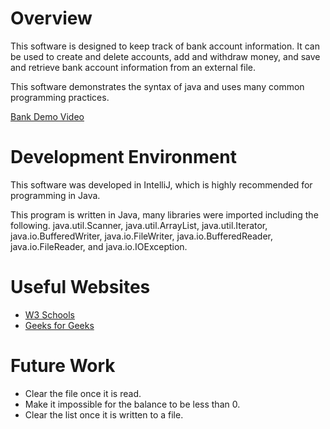 # Overview

This software is designed to keep track of bank account information. It can be used to create and delete accounts, add
and withdraw money, and save and retrieve bank account information from an external file.

This software demonstrates the syntax of java and uses many common programming practices.

[Bank Demo Video](http://youtube.link.goes.here)

# Development Environment

This software was developed in IntelliJ, which is highly recommended for programming in Java.

This program is written in Java, many libraries were imported including the following.
java.util.Scanner, java.util.ArrayList, java.util.Iterator, java.io.BufferedWriter, java.io.FileWriter, java.io.BufferedReader, java.io.FileReader, and java.io.IOException.

# Useful Websites

- [W3 Schools](https://www.w3schools.com/java/)
- [Geeks for Geeks](https://www.geeksforgeeks.org/java/)

# Future Work

- Clear the file once it is read.
- Make it impossible for the balance to be less than 0.
- Clear the list once it is written to a file.